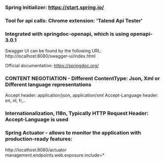 ### Spring initializer: https://start.spring.io/

### Tool for api calls: Chrome extension: 'Talend Api Tester'

### Integrated with springdoc-openapi, which is using openapi-3.0.1
Swagger UI can be found by the following URL:
http://localhost:8080/swagger-ui/index.html

Official documentation: https://springdoc.org/

### CONTENT NEGOTIATION - Different ContentType: Json, Xml or Different language representations
Accept header: application/json, application/xml
Accept-Language header: en, nl, fr,..
### Internationalization, I18n, Typically HTTP Request Header: Accept-Language is used

### Spring Actuator - allows to monitor the application with production-ready features:
http://localhost:8080/actuator
management.endpoints.web.exposure.include=*

